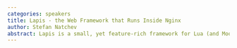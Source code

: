 ```yaml
---
categories: speakers
title: Lapis - the Web Framework that Runs Inside Nginx
author: Stefan Natchev
abstract: Lapis is a small, yet feature-rich framework for Lua (and Moonscript!). Although obviously inspired by Rails, it stays true to Lua's philosophy of being small, simple to understand and composable. Because it relies on Nginx event loop, all actions including HTTP requests and database queries are asynchronous. With the power of Lua coroutines code is written synchronously but runs asynchronously, without all that callback spaghetti seen in other asynchronous platforms. It's fast, easy to read, and easy to write.
---
```


